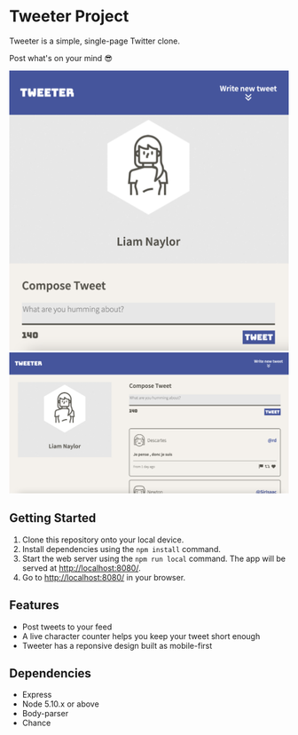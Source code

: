 # Tweeter Project

Tweeter is a simple, single-page Twitter clone.

Post what's on your mind 😎

!["Tweeter mobile view"](https://raw.githubusercontent.com/niamlaylor/tweeter/master/public/images/tweeter-mobile.png)
!["Tweeter desktop view"](https://raw.githubusercontent.com/niamlaylor/tweeter/master/public/images/tweeter-desktop.png)

## Getting Started

1. Clone this repository onto your local device.
2. Install dependencies using the `npm install` command.
3. Start the web server using the `npm run local` command. The app will be served at <http://localhost:8080/>.
4. Go to <http://localhost:8080/> in your browser.

## Features

- Post tweets to your feed
- A live character counter helps you keep your tweet short enough
- Tweeter has a reponsive design built as mobile-first

## Dependencies

- Express
- Node 5.10.x or above
- Body-parser
- Chance

